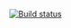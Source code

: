 [![Build status](https://ci.appveyor.com/api/projects/status/1kuin6k57bnpxutg?svg=true)](https://ci.appveyor.com/project/SergiuCon1/patterns)
